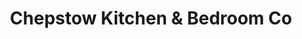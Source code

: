 ---
title: "Chepstow Kitchen & Bedroom Co"
url: /chepstow/chepstow-kitchen-and-bedroom-co/
shop: furniture
---